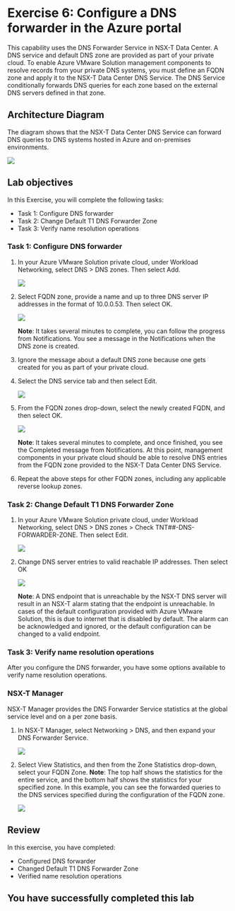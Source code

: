 # Exercise 6: Configure a DNS forwarder in the Azure portal

This capability uses the DNS Forwarder Service in NSX-T Data Center. A DNS service and default DNS zone are provided as part of your private cloud. To enable Azure VMware Solution management components to resolve records from your private DNS systems, you must define an FQDN zone and apply it to the NSX-T Data Center DNS Service. The DNS Service conditionally forwards DNS queries for each zone based on the external DNS servers defined in that zone.

## Architecture Diagram

The diagram shows that the NSX-T Data Center DNS Service can forward DNS queries to DNS systems hosted in Azure and on-premises environments.

![](../Images/AD2.png)

## Lab objectives

In this Exercise, you will complete the following tasks:

  + Task 1: Configure DNS forwarder
  + Task 2: Change Default T1 DNS Forwarder Zone
  + Task 3: Verify name resolution operations

### Task 1: Configure DNS forwarder

1. In your Azure VMware Solution private cloud, under Workload Networking, select DNS > DNS zones. Then select Add.

   ![](../Images/ex5.1.png)

1. Select FQDN zone, provide a name and up to three DNS server IP addresses in the format of 10.0.0.53. Then select OK.

   ![](../Images/ex.5.2.png)

   **Note**: It takes several minutes to complete, you can follow the progress from Notifications. You see a message in the Notifications when the DNS zone is created.

1. Ignore the message about a default DNS zone because one gets created for you as part of your private cloud.

1. Select the DNS service tab and then select Edit.

   ![](../Images/ex5.3.png)

1. From the FQDN zones drop-down, select the newly created FQDN, and then select OK.

   ![](../Images/ex5.4.png)

   **Note**: It takes several minutes to complete, and once finished, you see the Completed message from Notifications. At this point, management components in your private cloud should be able to resolve DNS entries from the FQDN zone provided to the NSX-T Data Center DNS Service.

1. Repeat the above steps for other FQDN zones, including any applicable reverse lookup zones.

### Task 2: Change Default T1 DNS Forwarder Zone

1. In your Azure VMware Solution private cloud, under Workload Networking, select DNS > DNS zones > Check TNT##-DNS-FORWARDER-ZONE. Then select Edit.

   ![](../Images/ex5.5.png)

1. Change DNS server entries to valid reachable IP addresses. Then select OK

   ![](../Images/ex5.6.png)

   **Note**: A DNS endpoint that is unreachable by the NSX-T DNS server will result in an NSX-T alarm stating that the endpoint is unreachable. In cases of the default configuration provided with Azure VMware Solution, this is due to internet that is disabled by default. The alarm can be acknowledged and ignored, or the default configuration can be changed to a valid endpoint.

### Task 3: Verify name resolution operations
After you configure the DNS forwarder, you have some options available to verify name resolution operations.

### NSX-T Manager
NSX-T Manager provides the DNS Forwarder Service statistics at the global service level and on a per zone basis.

1. In NSX-T Manager, select Networking > DNS, and then expand your DNS Forwarder Service.

   ![](../Images/ex5.7.png)

1. Select View Statistics, and then from the Zone Statistics drop-down, select your FQDN Zone.
   **Note**: The top half shows the statistics for the entire service, and the bottom half shows the statistics for your specified zone. In this example, you can see the forwarded queries to the DNS services specified during the configuration of the FQDN zone.

   ![](../Images/ex5.8.png)


## Review
In this exercise, you have completed:

  - Configured DNS forwarder
  - Changed Default T1 DNS Forwarder Zone
  - Verified name resolution operations

## You have successfully completed this lab

